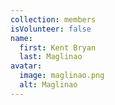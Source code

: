 ```yaml
---
collection: members
isVolunteer: false
name:
  first: Kent Bryan
  last: Maglinao
avatar:
  image: maglinao.png
  alt: Maglinao
---
```


